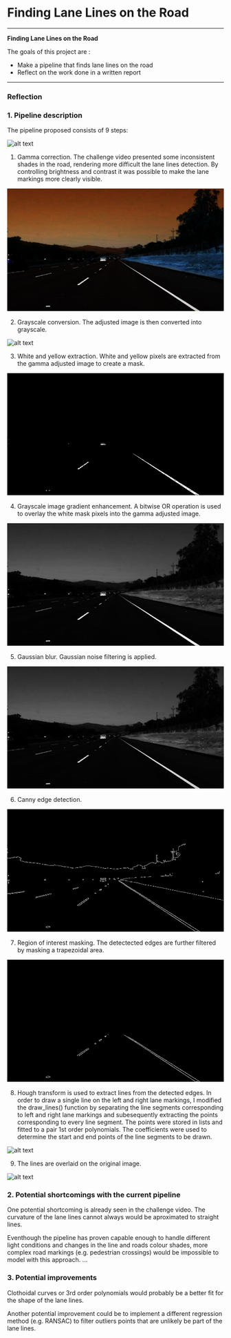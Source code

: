 # **Finding Lane Lines on the Road** 

---

**Finding Lane Lines on the Road**

The goals of this project are :
* Make a pipeline that finds lane lines on the road
* Reflect on the work done in a written report


[//]: # (Image References)

[image1]: ./test_images/solidWhiteCurve.jpg "Original Image"
[image2]: ./test_images_output/image_adjusted1.jpg "Gamma Correction"
[image3]: ./test_images_output/gray1jpg "Grayscale"
[image4]: ./test_images_output/yw_mask1.jpg "Yellow and White Mask"
[image5]: ./test_images_output/en_gray1.jpg "Enhanced gray"
[image6]: ./test_images_output/blur1.jpg "Gaussian"
[image7]: ./test_images_output/edges1.jpg "Canny"
[image8]: ./test_images_output/masked_edges1.jpg "ROI"
[image9]: ./test_images_output/lines.jpg "Hough"
[image10]: ./test_images_output/transparent_lines.jpg "Overlay"


---

### Reflection

### 1. Pipeline description

The pipeline proposed consists of 9 steps:

![alt text][image1]

1. Gamma correction. The challenge video presented some inconsistent shades in the road, rendering more difficult the lane lines detection. By controlling brightness and contrast it was possible to make the lane markings more clearly visible.

![alt text][image2]

2. Grayscale conversion. The adjusted image is then converted into grayscale.

![alt text][image3]

3. White and yellow extraction. White and yellow pixels are extracted from the gamma adjusted image to create a mask.

![alt text][image4]

4. Grayscale image gradient enhancement. A bitwise OR operation is used to overlay the white mask pixels  into the gamma adjusted image.

![alt text][image5]

5. Gaussian blur. Gaussian noise filtering is applied.

![alt text][image6]

6. Canny edge detection. 

![alt text][image7]

7. Region of interest masking. The detectected edges are further filtered by masking a trapezoidal area.

![alt text][image8]

8. Hough transform is used to extract lines from the detected edges. In order to draw a single line on the left and right lane markings, I modified the draw_lines() function by separating the line segments corresponding to left and right lane markings and subesequently extracting the points corresponding to every line segment.
The points were stored in lists and fitted to a pair 1st order polynomials. The coefficients were used to determine the start and end points of the line segments to be drawn.

![alt text][image9]

9. The lines are overlaid on the original image.

![alt text][image10]

### 2. Potential shortcomings with the current pipeline


One potential shortcoming is already seen in the challenge video. The curvature of the lane lines cannot always would be aproximated to straight lines. 

Eventhough the pipeline has proven capable enough to handle different light conditions and changes in the line and roads colour shades, more complex road markings (e.g. pedestrian crossings) would be impossible to model with this approach.
...


### 3. Potential improvements 

Clothoidal curves or 3rd order polynomials would probably be a better fit for the shape of the lane lines. 

Another potential improvement could be to implement a different regression method (e.g. RANSAC) to filter outliers points that are unlikely be part of the lane lines.
